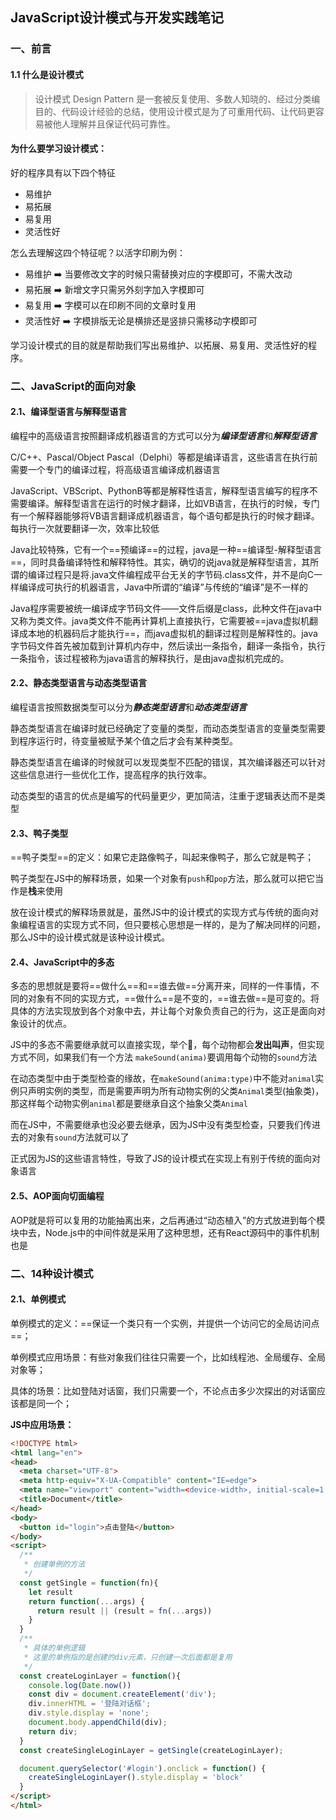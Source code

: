 ## JavaScript设计模式与开发实践笔记

### 一、前言

#### 1.1 什么是设计模式

> 设计模式 Design Pattern 是一套被反复使用、多数人知晓的、经过分类编目的、代码设计经验的总结，使用设计模式是为了可重用代码、让代码更容易被他人理解并且保证代码可靠性。

#### **为什么要学习设计模式**：

好的程序具有以下四个特征

- 易维护
- 易拓展
- 易复用
- 灵活性好

怎么去理解这四个特征呢？以活字印刷为例：

- 易维护 ➡️ 当要修改文字的时候只需替换对应的字模即可，不需大改动
- 易拓展 ➡️ 新增文字只需另外刻字加入字模即可
- 易复用 ➡️ 字模可以在印刷不同的文章时复用
- 灵活性好 ➡️ 字模排版无论是横排还是竖排只需移动字模即可

学习设计模式的目的就是帮助我们写出易维护、以拓展、易复用、灵活性好的程序。

<!--设计模式的核心就是 解耦 将变化的逻辑和不变的逻辑封装隔离-->

<!--分辨设计模式的关键是应用场景而不是结构，许多设计模式的结构很相似，如何去分辨，是要去总结思考这个设计模式的应用场景，从而发现其中的不同之处-->

### 二、JavaScript的面向对象

#### 2.1、编译型语言与解释型语言

编程中的高级语言按照翻译成机器语言的方式可以分为***编译型语言***和***解释型语言***

C/C++、Pascal/Object Pascal（Delphi）等都是编译语言，这些语言在执行前需要一个专门的编译过程，将高级语言编译成机器语言

JavaScript、VBScript、PythonB等都是解释性语言，解释型语言编写的程序不需要编译。解释型语言在运行的时候才翻译，比如VB语言，在执行的时候，专门有一个解释器能够将VB语言翻译成机器语言，每个语句都是执行的时候才翻译。每执行一次就要翻译一次，效率比较低

Java比较特殊，它有一个==预编译==的过程，java是一种==编译型-解释型语言==，同时具备编译特性和解释特性。其实，确切的说java就是解释型语言，其所谓的编译过程只是将.java文件编程成平台无关的字节码.class文件，并不是向C一样编译成可执行的机器语言，Java中所谓的“编译”与传统的“编译”是不一样的

Java程序需要被统一编译成字节码文件——文件后缀是class，此种文件在java中又称为类文件。java类文件不能再计算机上直接执行，它需要被==java虚拟机翻译成本地的机器码后才能执行==，而java虚拟机的翻译过程则是解释性的。java字节码文件首先被加载到计算机内存中，然后读出一条指令，翻译一条指令，执行一条指令，该过程被称为java语言的解释执行，是由java虚拟机完成的。

#### 2.2、静态类型语言与动态类型语言

编程语言按照数据类型可以分为***静态类型语言***和***动态类型语言***

静态类型语言在编译时就已经确定了变量的类型，而动态类型语言的变量类型需要到程序运行时，待变量被赋予某个值之后才会有某种类型。

静态类型语言在编译的时候就可以发现类型不匹配的错误，其次编译器还可以针对这些信息进行一些优化工作，提高程序的执行效率。

动态类型的语言的优点是编写的代码量更少，更加简洁，注重于逻辑表达而不是类型

#### 2.3、鸭子类型

==鸭子类型==的定义：如果它走路像鸭子，叫起来像鸭子，那么它就是鸭子；

鸭子类型在JS中的解释场景，如果一个对象有`push`和`pop`方法，那么就可以把它当作是**栈**来使用

放在设计模式的解释场景就是，虽然JS中的设计模式的实现方式与传统的面向对象编程语言的实现方式不同，但只要核心思想是一样的，是为了解决同样的问题，那么JS中的设计模式就是该种设计模式。<!--分辨设计模式的关键是应用场景而不是结构-->

#### 2.4、JavaScript中的多态

多态的思想就是要将==做什么==和==谁去做==分离开来，同样的一件事情，不同的对象有不同的实现方式，==做什么==是不变的，==谁去做==是可变的。将具体的方法实现放到各个对象中去，并让每个对象负责自己的行为，这正是面向对象设计的优点。

JS中的多态不需要继承就可以直接实现，举个🌰，每个动物都会**发出叫声**，但实现方式不同，如果我们有一个方法 `makeSound(anima)`要调用每个动物的`sound`方法

在动态类型中由于类型检查的缘故，在`makeSound(anima:type)`中不能对`animal`实例只声明实例的类型，而是需要声明为所有动物实例的父类`Animal`类型(抽象类)，那这样每个动物实例`animal`都是要继承自这个抽象父类`Animal`

而在JS中，不需要继承也没必要去继承，因为JS中没有类型检查，只要我们传进去的对象有`sound`方法就可以了

正式因为JS的这些语言特性，导致了JS的设计模式在实现上有别于传统的面向对象语言

<!--其实JS是面向原型的语言，JS的继承也是通过原型链的形式模仿的-->

#### 2.5、AOP面向切面编程

AOP就是将可以复用的功能抽离出来，之后再通过“动态植入”的方式放进到每个模块中去，Node.js中的中间件就是采用了这种思想，还有React源码中的事件机制也是

### 二、14种设计模式

#### 2.1、单例模式

单例模式的定义：==保证一个类只有一个实例，并提供一个访问它的全局访问点==；

单例模式应用场景：有些对象我们往往只需要一个，比如线程池、全局缓存、全局对象等；

具体的场景：比如登陆对话窗，我们只需要一个，不论点击多少次探出的对话窗应该都是同一个；

<!--核心思想是确保只有一个实例，能够做到状态复用和内存复用，状态复用就是数据共享，内存复用就是不要去重复创建，不增加多余的操作开销-->

**JS中应用场景：**

```html
<!DOCTYPE html>
<html lang="en">
<head>
  <meta charset="UTF-8">
  <meta http-equiv="X-UA-Compatible" content="IE=edge">
  <meta name="viewport" content="width=<device-width>, initial-scale=1.0">
  <title>Document</title>
</head>
<body>
  <button id="login">点击登陆</button>
</body>
<script>
  /**
   * 创建单例的方法
   */
  const getSingle = function(fn){
    let result
    return function(...args) {
      return result || (result = fn(...args))
    }
  }
  /**
   * 具体的单例逻辑
   * 这里的单例指的是创建的div元素，只创建一次后面都是复用
   */
  const createLoginLayer = function(){
    console.log(Date.now())
    const div = document.createElement('div');
    div.innerHTML = '登陆对话框';
    div.style.display = 'none';
    document.body.appendChild(div);
    return div;
  }
  const createSingleLoginLayer = getSingle(createLoginLayer);

  document.querySelector('#login').onclick = function() {
    createSingleLoginLayer().style.display = 'block'
  }
</script>
</html>
```

